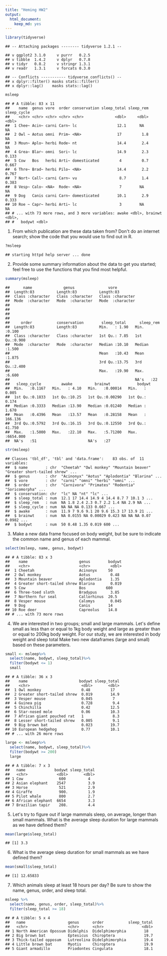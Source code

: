 ```yaml
---
title: "Heming HW2"
output: 
  html_document: 
    keep_md: yes
---
```




```r
library(tidyverse)
```

```
## -- Attaching packages -------- tidyverse 1.2.1 --
```

```
## v ggplot2 3.1.0     v purrr   0.2.5
## v tibble  1.4.2     v dplyr   0.7.8
## v tidyr   0.8.2     v stringr 1.3.1
## v readr   1.3.1     v forcats 0.3.0
```

```
## -- Conflicts ----------- tidyverse_conflicts() --
## x dplyr::filter() masks stats::filter()
## x dplyr::lag()    masks stats::lag()
```

```r
msleep
```

```
## # A tibble: 83 x 11
##    name  genus vore  order conservation sleep_total sleep_rem sleep_cycle
##    <chr> <chr> <chr> <chr> <chr>              <dbl>     <dbl>       <dbl>
##  1 Chee~ Acin~ carni Carn~ lc                  12.1      NA        NA    
##  2 Owl ~ Aotus omni  Prim~ <NA>                17         1.8      NA    
##  3 Moun~ Aplo~ herbi Rode~ nt                  14.4       2.4      NA    
##  4 Grea~ Blar~ omni  Sori~ lc                  14.9       2.3       0.133
##  5 Cow   Bos   herbi Arti~ domesticated         4         0.7       0.667
##  6 Thre~ Brad~ herbi Pilo~ <NA>                14.4       2.2       0.767
##  7 Nort~ Call~ carni Carn~ vu                   8.7       1.4       0.383
##  8 Vesp~ Calo~ <NA>  Rode~ <NA>                 7        NA        NA    
##  9 Dog   Canis carni Carn~ domesticated        10.1       2.9       0.333
## 10 Roe ~ Capr~ herbi Arti~ lc                   3        NA        NA    
## # ... with 73 more rows, and 3 more variables: awake <dbl>, brainwt <dbl>,
## #   bodywt <dbl>
```
1. From which publication are these data taken from? Don't do an internet search; show the code that you would use to find out in R.

```r
?msleep
```

```
## starting httpd help server ... done
```
2. Provide some summary information about the data to get you started; feel free to use the functions that you find most helpful.

```r
summary(msleep)
```

```
##      name              genus               vore          
##  Length:83          Length:83          Length:83         
##  Class :character   Class :character   Class :character  
##  Mode  :character   Mode  :character   Mode  :character  
##                                                          
##                                                          
##                                                          
##                                                          
##     order           conservation        sleep_total      sleep_rem    
##  Length:83          Length:83          Min.   : 1.90   Min.   :0.100  
##  Class :character   Class :character   1st Qu.: 7.85   1st Qu.:0.900  
##  Mode  :character   Mode  :character   Median :10.10   Median :1.500  
##                                        Mean   :10.43   Mean   :1.875  
##                                        3rd Qu.:13.75   3rd Qu.:2.400  
##                                        Max.   :19.90   Max.   :6.600  
##                                                        NA's   :22     
##   sleep_cycle         awake          brainwt            bodywt        
##  Min.   :0.1167   Min.   : 4.10   Min.   :0.00014   Min.   :   0.005  
##  1st Qu.:0.1833   1st Qu.:10.25   1st Qu.:0.00290   1st Qu.:   0.174  
##  Median :0.3333   Median :13.90   Median :0.01240   Median :   1.670  
##  Mean   :0.4396   Mean   :13.57   Mean   :0.28158   Mean   : 166.136  
##  3rd Qu.:0.5792   3rd Qu.:16.15   3rd Qu.:0.12550   3rd Qu.:  41.750  
##  Max.   :1.5000   Max.   :22.10   Max.   :5.71200   Max.   :6654.000  
##  NA's   :51                       NA's   :27
```

```r
str(msleep)
```

```
## Classes 'tbl_df', 'tbl' and 'data.frame':	83 obs. of  11 variables:
##  $ name        : chr  "Cheetah" "Owl monkey" "Mountain beaver" "Greater short-tailed shrew" ...
##  $ genus       : chr  "Acinonyx" "Aotus" "Aplodontia" "Blarina" ...
##  $ vore        : chr  "carni" "omni" "herbi" "omni" ...
##  $ order       : chr  "Carnivora" "Primates" "Rodentia" "Soricomorpha" ...
##  $ conservation: chr  "lc" NA "nt" "lc" ...
##  $ sleep_total : num  12.1 17 14.4 14.9 4 14.4 8.7 7 10.1 3 ...
##  $ sleep_rem   : num  NA 1.8 2.4 2.3 0.7 2.2 1.4 NA 2.9 NA ...
##  $ sleep_cycle : num  NA NA NA 0.133 0.667 ...
##  $ awake       : num  11.9 7 9.6 9.1 20 9.6 15.3 17 13.9 21 ...
##  $ brainwt     : num  NA 0.0155 NA 0.00029 0.423 NA NA NA 0.07 0.0982 ...
##  $ bodywt      : num  50 0.48 1.35 0.019 600 ...
```
3. Make a new data frame focused on body weight, but be sure to indicate the common name and genus of each mammal.

```r
select(msleep, name, genus, bodywt) 
```

```
## # A tibble: 83 x 3
##    name                       genus        bodywt
##    <chr>                      <chr>         <dbl>
##  1 Cheetah                    Acinonyx     50    
##  2 Owl monkey                 Aotus         0.48 
##  3 Mountain beaver            Aplodontia    1.35 
##  4 Greater short-tailed shrew Blarina       0.019
##  5 Cow                        Bos         600    
##  6 Three-toed sloth           Bradypus      3.85 
##  7 Northern fur seal          Callorhinus  20.5  
##  8 Vesper mouse               Calomys       0.045
##  9 Dog                        Canis        14    
## 10 Roe deer                   Capreolus    14.8  
## # ... with 73 more rows
```
4. We are interested in two groups; small and large mammals. Let's define small as less than or equal to 1kg body weight and large as greater than or equal to 200kg body weight. For our study, we are interested in body weight and sleep total Make two new dataframes (large and small) based on these parameters.

```r
small <- msleep%>% 
  select(name, bodywt, sleep_total)%>% 
  filter(bodywt <= 1)
  small
```

```
## # A tibble: 36 x 3
##    name                       bodywt sleep_total
##    <chr>                       <dbl>       <dbl>
##  1 Owl monkey                  0.48         17  
##  2 Greater short-tailed shrew  0.019        14.9
##  3 Vesper mouse                0.045         7  
##  4 Guinea pig                  0.728         9.4
##  5 Chinchilla                  0.42         12.5
##  6 Star-nosed mole             0.06         10.3
##  7 African giant pouched rat   1             8.3
##  8 Lesser short-tailed shrew   0.005         9.1
##  9 Big brown bat               0.023        19.7
## 10 European hedgehog           0.77         10.1
## # ... with 26 more rows
```

```r
large <- msleep%>% 
  select(name, bodywt, sleep_total)%>% 
  filter(bodywt >= 200)
  large
```

```
## # A tibble: 7 x 3
##   name             bodywt sleep_total
##   <chr>             <dbl>       <dbl>
## 1 Cow                600          4  
## 2 Asian elephant    2547          3.9
## 3 Horse              521          2.9
## 4 Giraffe            900.         1.9
## 5 Pilot whale        800          2.7
## 6 African elephant  6654          3.3
## 7 Brazilian tapir    208.         4.4
```
5. Let's try to figure out if large mammals sleep, on average, longer than small mammals. What is the average sleep duration for large mammals as we have defined them?

```r
mean(large$sleep_total)
```

```
## [1] 3.3
```
6. What is the average sleep duration for small mammals as we have defined them?

```r
mean(small$sleep_total)
```

```
## [1] 12.65833
```
7. Which animals sleep at least 18 hours per day? Be sure to show the name, genus, order, and sleep total.

```r
msleep %>% 
  select(name, genus, order, sleep_total)%>% 
  filter(sleep_total >= 18)
```

```
## # A tibble: 5 x 4
##   name                   genus      order           sleep_total
##   <chr>                  <chr>      <chr>                 <dbl>
## 1 North American Opossum Didelphis  Didelphimorphia        18  
## 2 Big brown bat          Eptesicus  Chiroptera             19.7
## 3 Thick-tailed opposum   Lutreolina Didelphimorphia        19.4
## 4 Little brown bat       Myotis     Chiroptera             19.9
## 5 Giant armadillo        Priodontes Cingulata              18.1
```
